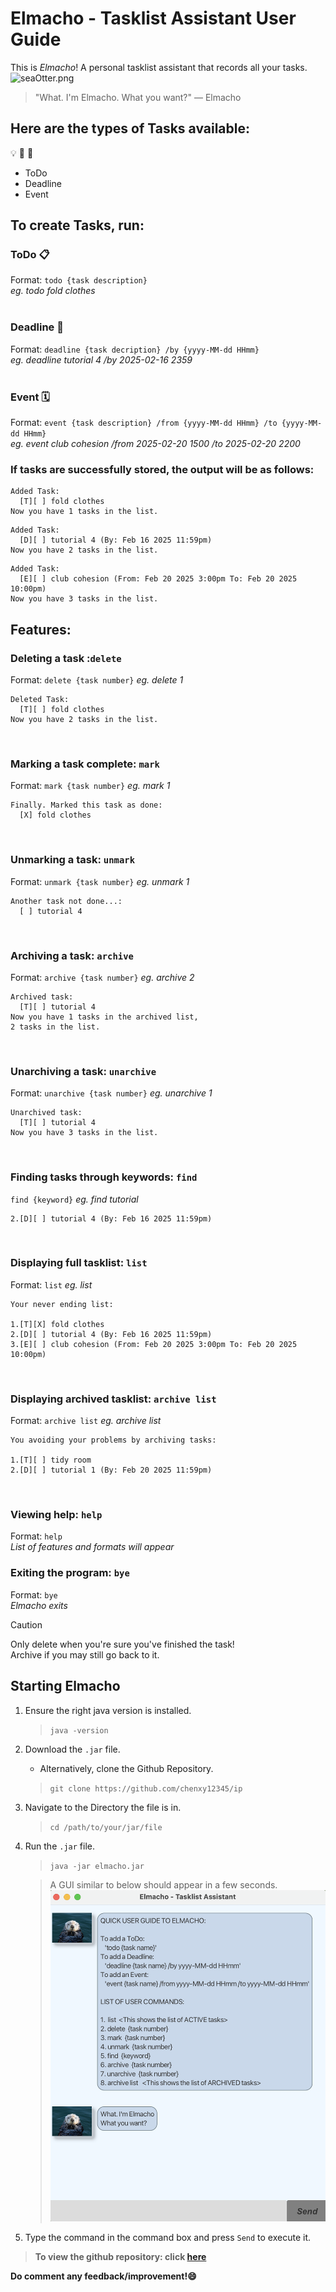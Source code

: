 # Elmacho - Tasklist Assistant User Guide

This is _Elmacho_! A personal tasklist assistant that records all your tasks.
![seaOtter.png](/src/main/resources/images/seaOtter.png)
> "What. I'm Elmacho. What you want?" — Elmacho

## Here are the types of Tasks available:
:bulb:
:memo:
:pencil:
- ToDo
- Deadline
- Event

## To create Tasks, run:
### ToDo :clipboard:
Format: `todo {task description}`\
_eg. todo fold clothes_<br><br>
### Deadline :date:
Format: `deadline {task decription} /by {yyyy-MM-dd HHmm}`\
_eg. deadline tutorial 4 /by 2025-02-16 2359_<br><br>
### Event :spiral_calendar:
Format: `event {task description} /from {yyyy-MM-dd HHmm} /to {yyyy-MM-dd HHmm}`\
_eg. event club cohesion /from 2025-02-20 1500 /to 2025-02-20 2200_ 

### If tasks are successfully stored, the output will be as follows:

```
Added Task: 
  [T][ ] fold clothes 
Now you have 1 tasks in the list.
```


```
Added Task:
  [D][ ] tutorial 4 (By: Feb 16 2025 11:59pm)
Now you have 2 tasks in the list.
```


```
Added Task:
  [E][ ] club cohesion (From: Feb 20 2025 3:00pm To: Feb 20 2025 10:00pm)
Now you have 3 tasks in the list.
```

## Features:
### Deleting a task :`delete`
Format: `delete {task number}`
_eg. delete 1_
```
Deleted Task: 
  [T][ ] fold clothes 
Now you have 2 tasks in the list.
```
<br>

### Marking a task complete: `mark`
Format: `mark {task number}`
_eg. mark 1_
```
Finally. Marked this task as done: 
  [X] fold clothes 
```
<br>

### Unmarking a task: `unmark`
Format: `unmark {task number}`
_eg. unmark 1_
```
Another task not done...: 
  [ ] tutorial 4
```
<br>

### Archiving a task: `archive`
Format: `archive {task number}`
_eg. archive 2_
```
Archived task: 
  [T][ ] tutorial 4
Now you have 1 tasks in the archived list,
2 tasks in the list.
```
<br>

### Unarchiving a task: `unarchive`
Format: `unarchive {task number}`
_eg.  unarchive 1_
```
Unarchived task: 
  [T][ ] tutorial 4
Now you have 3 tasks in the list.
```
<br>

### Finding tasks through keywords: `find`
`find {keyword}`
_eg. find tutorial_
```
2.[D][ ] tutorial 4 (By: Feb 16 2025 11:59pm)
```
<br>

### Displaying full tasklist: `list`
Format: `list`
_eg. list_
```
Your never ending list:

1.[T][X] fold clothes 
2.[D][ ] tutorial 4 (By: Feb 16 2025 11:59pm)
3.[E][ ] club cohesion (From: Feb 20 2025 3:00pm To: Feb 20 2025 10:00pm)
```
<br>

### Displaying archived tasklist: `archive list`
Format: `archive list`
_eg. archive list_
```
You avoiding your problems by archiving tasks:

1.[T][ ] tidy room
2.[D][ ] tutorial 1 (By: Feb 20 2025 11:59pm)
```
<br>

### Viewing help: `help`
Format: `help`  
_List of features and formats will appear_
<br>

### Exiting the program: `bye`
Format: `bye`  
_Elmacho exits_
> [!CAUTION]
> Only delete when you're sure you've finished the task!   
> Archive if you may still go back to it.

## Starting Elmacho
1. Ensure the right java version is installed.  
    >`java -version`
2. Download the `.jar` file.
    - Alternatively, clone the Github Repository.   
    >`git clone https://github.com/chenxy12345/ip`
3. Navigate to the Directory the file is in.  
    >`cd /path/to/your/jar/file`
4. Run the `.jar` file.  
    >`java -jar elmacho.jar`

    >A GUI similar to below should appear in a few seconds.
  ![Welcome.png](/src/main/resources/images/Welcome.png)
5. Type the command in the command box and press `Send` to execute it.

>**To view the github repository: click [here](https://github.com/chenxy12345/ip)**

**Do comment any feedback/improvement!:smile:**
